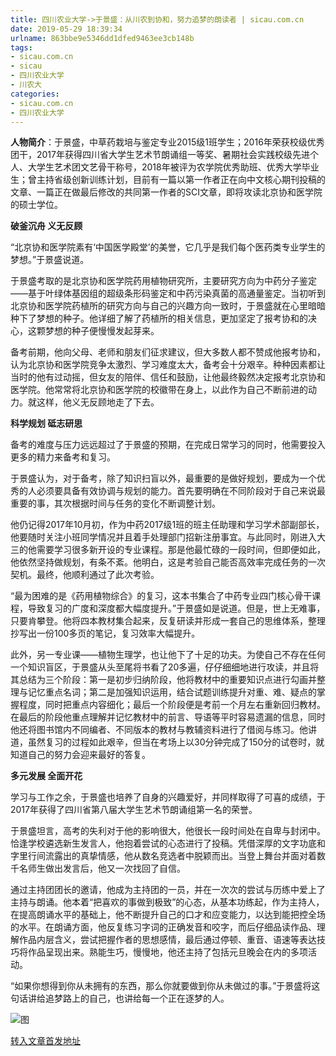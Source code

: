 ```yaml
---
title: 四川农业大学->于景盛：从川农到协和，努力追梦的朗读者 | sicau.com.cn
date: 2019-05-29 18:39:34
urlname: 863bbe9e5346dd1dfed9463ee3cb148b
tags: 
- sicau.com.cn
- sicau
- 四川农业大学
- 川农大
categories:
- sicau.com.cn
- 四川农业大学
---
```



**人物简介**：于景盛，中草药栽培与鉴定专业2015级1班学生；2016年荣获校级优秀团干，2017年获得四川省大学生艺术节朗诵组一等奖、暑期社会实践校级先进个人、大学生艺术团文艺骨干称号，2018年被评为农学院优秀助班、优秀大学毕业生；曾主持省级创新训练计划，目前有一篇以第一作者正在向中文核心期刊投稿的文章、一篇正在做最后修改的共同第一作者的SCI文章，即将攻读北京协和医学院的硕士学位。

**破釜沉舟 义无反顾**

“北京协和医学院素有‘中国医学殿堂’的美誉，它几乎是我们每个医药类专业学生的梦想。”于景盛说道。

于景盛考取的是北京协和医学院药用植物研究所，主要研究方向为中药分子鉴定——基于叶绿体基因组的超级条形码鉴定和中药污染真菌的高通量鉴定。当初听到北京协和医学院药植所的研究方向与自己的兴趣方向一致时，于景盛就在心里暗暗种下了梦想的种子。他详细了解了药植所的相关信息，更加坚定了报考协和的决心，这颗梦想的种子便慢慢发起芽来。

备考前期，他向父母、老师和朋友们征求建议，但大多数人都不赞成他报考协和，认为北京协和医学院竞争太激烈、学习难度太大，备考会十分艰辛。种种因素都让当时的他有过动摇，但女友的陪伴、信任和鼓励，让他最终毅然决定报考北京协和医学院。他常常将北京协和医学院的校徽带在身上，以此作为自己不断前进的动力。就这样，他义无反顾地走了下去。

**科学规划 砥志研思**

备考的难度与压力远远超过了于景盛的预期，在完成日常学习的同时，他需要投入更多的精力来备考和复习。

于景盛认为，对于备考，除了知识扫盲以外，最重要的是做好规划，要成为一个优秀的人必须要具备有效协调与规划的能力。首先要明确在不同阶段对于自己来说最重要的事，其次根据时间与任务的变化不断调整计划。

他仍记得2017年10月初，作为中药2017级1班的班主任助理和学习学术部副部长，他要随时关注小班同学情况并且着手处理部门招新注册事宜。与此同时，刚进入大三的他需要学习很多新开设的专业课程。那是他最忙碌的一段时间，但即便如此，他依然坚持做规划，有条不紊。他明白，这是考验自己能否高效率完成任务的一次契机。最终，他顺利通过了此次考验。

“最为困难的是《药用植物综合》的复习，这本书集合了中药专业四门核心骨干课程，导致复习的广度和深度都大幅度提升。”于景盛如是说道。但是，世上无难事，只要肯攀登。他将四本教材集合起来，反复研读并形成一套自己的思维体系，整理抄写出一份100多页的笔记，复习效率大幅提升。

此外，另一专业课——植物生理学，也让他下了十足的功夫。为使自己不存在任何一个知识盲区，于景盛从头至尾将书看了20多遍，仔仔细细地进行攻读，并且将其总结为三个阶段：第一是初步归纳阶段，他将教材中的重要知识点进行勾画并整理与记忆重点名词；第二是加强知识运用，结合试题训练提升对重、难、疑点的掌握程度，同时把重点内容细化；最后一个阶段便是考前一个月左右重新回归教材。在最后的阶段他重点理解并记忆教材中的前言、导语等平时容易遗漏的信息，同时他还将图书馆内不同编者、不同版本的教材与教辅资料进行了借阅与练习。他讲道，虽然复习的过程如此艰辛，但当在考场上以30分钟完成了150分的试卷时，就知道自己的努力会迎来最好的答复。

**多元发展 全面开花**

学习与工作之余，于景盛也培养了自身的兴趣爱好，并同样取得了可喜的成绩，于2017年获得了四川省第八届大学生艺术节朗诵组第一名的荣誉。

于景盛坦言，高考的失利对于他的影响很大，他很长一段时间处在自卑与封闭中。恰逢学校遴选新生发言人，他抱着尝试的心态进行了投稿。凭借深厚的文字功底和字里行间流露出的真挚情感，他从数名竞选者中脱颖而出。当登上舞台并面对着数千名师生做出发言后，他又一次找回了自信。

通过主持团团长的邀请，他成为主持团的一员，并在一次次的尝试与历练中爱上了主持与朗诵。他本着“把喜欢的事做到极致”的心态，从基本功练起，作为主持人，在提高朗诵水平的基础上，他不断提升自己的口才和应变能力，以达到能把控全场的水平。在朗诵方面，他反复练习字词的正确发音和咬字，而后仔细品读作品、理解作品内层含义，尝试把握作者的思想感情，最后通过停顿、重音、语速等表达技巧将作品呈现出来。熟能生巧，慢慢地，他还主持了包括元旦晚会在内的多项活动。

“如果你想得到你从未拥有的东西，那么你就要做到你从未做过的事。”于景盛将这句话讲给追梦路上的自己，也讲给每一个正在逐梦的人。



![图](https://news.sicau.edu.cn/__local/5/EB/6F/795E22A6875AF96175FE9A92BBF_83D990EA_1D2D0.jpg)

[转入文章首发地址](https://news.sicau.edu.cn/info/1078/51797.htm)